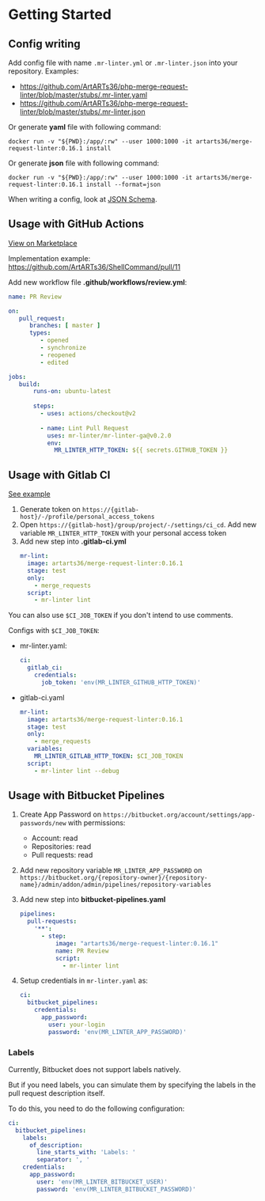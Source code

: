 # Getting Started

## Config writing

Add config file with name `.mr-linter.yml` or `.mr-linter.json` into your repository.
Examples:
* https://github.com/ArtARTs36/php-merge-request-linter/blob/master/stubs/.mr-linter.yaml
* https://github.com/ArtARTs36/php-merge-request-linter/blob/master/stubs/.mr-linter.json

Or generate **yaml** file with following command:
```shell
docker run -v "${PWD}:/app/:rw" --user 1000:1000 -it artarts36/merge-request-linter:0.16.1 install
```

Or generate **json** file with following command:
```shell
docker run -v "${PWD}:/app/:rw" --user 1000:1000 -it artarts36/merge-request-linter:0.16.1 install --format=json
```

When writing a config, look at [JSON Schema](config-schema.md).

## Usage with GitHub Actions

[View on Marketplace](https://github.com/marketplace/actions/merge-request-linter)

Implementation example: https://github.com/ArtARTs36/ShellCommand/pull/11

Add new workflow file **.github/workflows/review.yml**:
```yml
name: PR Review

on:
   pull_request:
      branches: [ master ]
      types:
         - opened
         - synchronize
         - reopened
         - edited

jobs:
   build:
       runs-on: ubuntu-latest
   
       steps:
         - uses: actions/checkout@v2
   
         - name: Lint Pull Request
           uses: mr-linter/mr-linter-ga@v0.2.0
           env:
             MR_LINTER_HTTP_TOKEN: ${{ secrets.GITHUB_TOKEN }}
```

## Usage with Gitlab CI

[See example](https://gitlab.com/artem_ukrainsky/mr-linter-testing/)

1. Generate token on `https://{gitlab-host}/-/profile/personal_access_tokens`
2. Open `https://{gitlab-host}/group/project/-/settings/ci_cd`. Add new variable `MR_LINTER_HTTP_TOKEN` with your personal access token
3. Add new step into **.gitlab-ci.yml**
   ```yaml
   mr-lint:
     image: artarts36/merge-request-linter:0.16.1
     stage: test
     only:
       - merge_requests
     script:
       - mr-linter lint
   ```

You can also use `$CI_JOB_TOKEN` if you don't intend to use comments.

Configs with `$CI_JOB_TOKEN`:

* mr-linter.yaml:
   ```yaml
   ci:
     gitlab_ci: 
       credentials:
         job_token: 'env(MR_LINTER_GITHUB_HTTP_TOKEN)'
   ```

* gitlab-ci.yaml
   ```yaml
   mr-lint:
     image: artarts36/merge-request-linter:0.16.1
     stage: test
     only:
       - merge_requests
     variables:
       MR_LINTER_GITLAB_HTTP_TOKEN: $CI_JOB_TOKEN
     script:
       - mr-linter lint --debug
   ```

## Usage with Bitbucket Pipelines

1. Create App Password on `https://bitbucket.org/account/settings/app-passwords/new` with permissions: 
   * Account: read
   * Repositories: read
   * Pull requests: read

2. Add new repository variable `MR_LINTER_APP_PASSWORD` on `https://bitbucket.org/{repository-owner}/{repository-name}/admin/addon/admin/pipelines/repository-variables`

3. Add new step into **bitbucket-pipelines.yaml**
   ```yaml
   pipelines:
     pull-requests:
       '**':
         - step:
             image: "artarts36/merge-request-linter:0.16.1"
             name: PR Review
             script:
               - mr-linter lint
   ```

4. Setup credentials in `mr-linter.yaml` as:
   ```yaml
   ci:
     bitbucket_pipelines:
       credentials:
         app_password:
           user: your-login
           password: 'env(MR_LINTER_APP_PASSWORD)'
   ```

### Labels

Currently, Bitbucket does not support labels natively.

But if you need labels, you can simulate them by specifying the labels in the pull request description itself.

To do this, you need to do the following configuration:

```yaml
ci:
  bitbucket_pipelines:
    labels:
      of_description:
        line_starts_with: 'Labels: '
        separator: ', '
    credentials:
      app_password:
        user: 'env(MR_LINTER_BITBUCKET_USER)'
        password: 'env(MR_LINTER_BITBUCKET_PASSWORD)'
```
